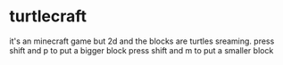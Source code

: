 # turtlecraft
it's an minecraft game but 2d and the blocks are turtles sreaming.
press shift and p to put a bigger block
press shift and m to put a smaller block
